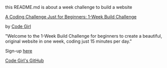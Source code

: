 this README.md is about a week challenge to build a website

[A Coding Challenge Just for Beginners: 1-Week Build Challenge](https://codeburst.io/coding-challenge-c5e7e42bb782)

by [Code Girl](https://codeburst.io/@faithhfrankelwallace)

"Welcome to the 1-Week Build Challenge for beginners to create a beautiful, original website in one week, coding just 15 minutes per day."

Sign-up [here](http://twitter.us16.list-manage.com/subscribe?u=076be0f6512c1e752f0fdf2d4&id=5cd5054097)

[Code Girl's GitHub](https://github.com/fwallacephd)